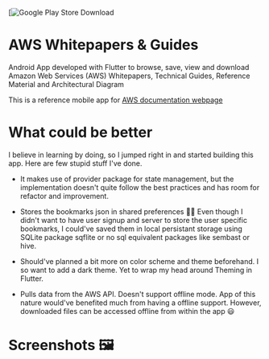 [![Google Play Store Download](https://play.google.com/store/apps/details?id=np.com.a99darshan.aws_whitepapers_guides&hl=en)

# AWS Whitepapers & Guides

Android App developed with Flutter to browse, save, view and download Amazon Web Services (AWS) Whitepapers, Technical Guides, Reference Material and Architectural Diagram

This is a reference mobile app for [AWS documentation webpage](https://aws.amazon.com/whitepapers/?whitepapers-main.sort-by=item.additionalFields.sortDate&whitepapers-main.sort-order=desc)

# What could be better
I believe in learning by doing, so I jumped right in and started building this app. Here are few stupid stuff I've done. 

* It makes use of provider package for state management, but the implementation doesn't quite follow the best practices and has room for refactor and improvement. 

* Stores the bookmarks json in shared preferences :man_facepalming: Even though I didn't want to have user signup and server to store the user specific bookmarks, I could've saved them in local persistant storage using SQLite package sqflite or no sql equivalent packages like sembast or hive.

* Should've planned a bit more on color scheme and theme beforehand. I so want to add a dark theme. Yet to wrap my head around Theming in Flutter.

* Pulls data from the AWS API. Doesn't support offline mode. App of this nature would've benefited much from having a offline support. However, downloaded files can be accessed offline from within the app :smiley:

# Screenshots :framed_picture:



